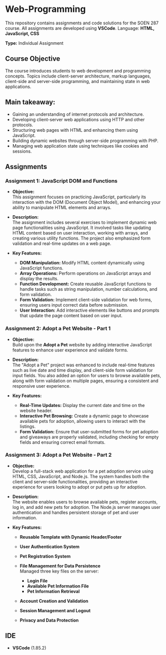 # Web-Programming

This repository contains assignments and code solutions for the SOEN 287 course. All assignments are developed using **VSCode**. Language: **HTML, JavaScript, CSS**

**Type:** Individual Assignment

## Course Objective

The course introduces students to web development and programming concepts. Topics include client-server architecture, markup languages, client-side and server-side programming, and maintaining state in web applications.

## Main takeaway:

- Gaining an understanding of internet protocols and architecture.
- Developing client-server web applications using HTTP and other protocols.
- Structuring web pages with HTML and enhancing them using JavaScript.
- Building dynamic websites through server-side programming with PHP.
- Managing web application state using techniques like cookies and sessions.

## Assignments

### **Assignment 1: JavaScript DOM and Functions**

- **Objective:**  
  This assignment focuses on practicing JavaScript, particularly its interaction with the DOM (Document Object Model), and enhancing your ability to manipulate HTML elements and arrays.

- **Description:**  
  The assignment includes several exercises to implement dynamic web page functionalities using JavaScript. It involved tasks like updating HTML content based on user interaction, working with arrays, and creating various utility functions. The project also emphasized form validation and real-time updates on a web page.

- **Key Features:**
  - **DOM Manipulation:** Modify HTML content dynamically using JavaScript functions.
  - **Array Operations:** Perform operations on JavaScript arrays and display the results.
  - **Function Development:** Create reusable JavaScript functions to handle tasks such as string manipulation, number calculations, and form validation.
  - **Form Validation:** Implement client-side validation for web forms, ensuring users input correct data before submission.
  - **User Interaction:** Add interactive elements like buttons and prompts that update the page content based on user input.

### **Assignment 2: Adopt a Pet Website - Part 1**

- **Objective:**  
  Build upon the **Adopt a Pet** website by adding interactive JavaScript features to enhance user experience and validate forms.

- **Description:**  
  The "Adopt a Pet" project was enhanced to include real-time features such as live date and time display, and client-side form validation for input fields. You also added an option for users to browse available pets, along with form validation on multiple pages, ensuring a consistent and responsive user experience.

- **Key Features:**
  - **Real-Time Updates:** Display the current date and time on the website header.
  - **Interactive Pet Browsing:** Create a dynamic page to showcase available pets for adoption, allowing users to interact with the listings.
  - **Form Validation:** Ensure that user-submitted forms for pet adoption and giveaways are properly validated, including checking for empty fields and ensuring correct email formats.

### **Assignment 3: Adopt a Pet Website - Part 2**

- **Objective:**  
  Develop a full-stack web application for a pet adoption service using HTML, CSS, JavaScript, and Node.js. The system handles both the client and server-side functionalities, providing an interactive experience for users looking to adopt or put pets up for adoption.

- **Description:**  
  The website enables users to browse available pets, register accounts, log in, and add new pets for adoption. The Node.js server manages user authentication and handles persistent storage of pet and user information.

- **Key Features:**

  - **Reusable Template with Dynamic Header/Footer**
  - **User Authentication System**
  - **Pet Registration System**
  - **File Management for Data Persistence**  
    Managed three key files on the server:

    - **Login File**
    - **Available Pet Information File**
    - **Pet Information Retrieval**

  - **Account Creation and Validation**
  - **Session Management and Logout**
  - **Privacy and Data Protection**

## IDE

- **VSCode** (1.85.2)
